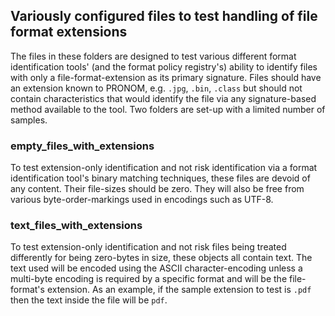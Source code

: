 ## Variously configured files to test handling of file format extensions

The files in these folders are designed to test various different format
identification tools' (and the format policy registry's) ability to identify
files with only a file-format-extension as its primary signature. Files
should have an extension known to PRONOM, e.g. `.jpg`, `.bin`, `.class` but
should not contain characteristics that would identify the file via any
signature-based method available to the tool. Two folders are set-up with a
limited number of samples.

### empty_files_with_extensions

To test extension-only identification and not risk identification via a format
identification tool's binary matching techniques, these files are devoid of
any content. Their file-sizes should be zero. They will also be free from
various byte-order-markings used in encodings such as UTF-8.

### text_files_with_extensions

To test extension-only identification and not risk files being treated
differently for being zero-bytes in size, these objects all contain text. The
text used will be encoded using the ASCII character-encoding unless a
multi-byte encoding is required by a specific format and will be the
file-format's extension. As an example, if the sample extension to test is
`.pdf` then the text inside the file will be `pdf`.

